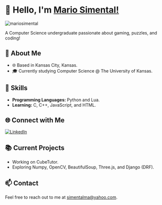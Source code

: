 # 👋 Hello, I'm [Mario Simental!](https://www.linkedin.com/in/mario-simental-66747620a/)

<p align="left"> <img src="https://komarev.com/ghpvc/?username=mariosimental&label=Profile%20views&color=0e75b6&style=flat" alt="mariosimental" /> </p>  

A Computer Science undergraduate passionate about gaming, puzzles, and coding!

## 🚀 About Me

- 🌐 Based in Kansas City, Kansas.
- 🎓 Currently studying Computer Science @ The University of Kansas.

## 🔧 Skills

- **Programming Languages:** Python and Lua.
- **Learning:** C, C++, JavaScript, and HTML.

## 🌐 Connect with Me

[![LinkedIn](https://img.shields.io/badge/LinkedIn-Connect-blue?style=for-the-badge&logo=linkedin&logoColor=white)](https://www.linkedin.com/in/mario-simental-66747620a/)

## 📚 Current Projects

- Working on CubeTutor.
- Exploring Numpy, OpenCV, BeautifulSoup, Three.js, and Django (DRF).

## 📫 Contact

Feel free to reach out to me at simentalma@yahoo.com.
